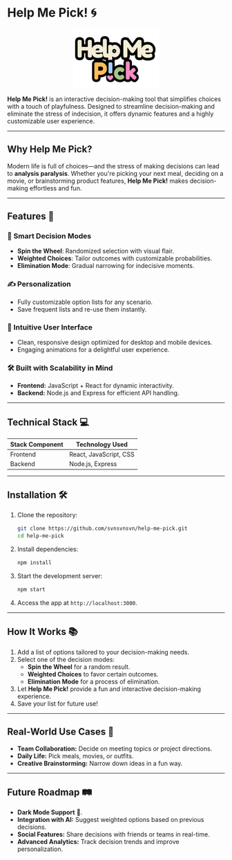 # Help Me Pick! 🌀
<p align="center">
  <img src="logo.png" alt="Help Me Pick! Logo" width="200">
</p>

**Help Me Pick!** is an interactive decision-making tool that simplifies choices with a touch of playfulness. Designed to streamline decision-making and eliminate the stress of indecision, it offers dynamic features and a highly customizable user experience.

---

## Why Help Me Pick?

Modern life is full of choices—and the stress of making decisions can lead to **analysis paralysis**. Whether you're picking your next meal, deciding on a movie, or brainstorming product features, **Help Me Pick!** makes decision-making effortless and fun.

---

## Features 🚀

### 🎯 Smart Decision Modes
- **Spin the Wheel**: Randomized selection with visual flair.
- **Weighted Choices**: Tailor outcomes with customizable probabilities.
- **Elimination Mode**: Gradual narrowing for indecisive moments.

### ✍️ Personalization
- Fully customizable option lists for any scenario.
- Save frequent lists and re-use them instantly.

### 🌟 Intuitive User Interface
- Clean, responsive design optimized for desktop and mobile devices.
- Engaging animations for a delightful user experience.

### 🛠️ Built with Scalability in Mind
- **Frontend:** JavaScript + React for dynamic interactivity.
- **Backend:** Node.js and Express for efficient API handling.

---

## Technical Stack 💻

| Stack Component | Technology Used           |
|------------------|---------------------------|
| Frontend         | React, JavaScript, CSS    |
| Backend          | Node.js, Express          |

---

## Installation 🛠️

1. Clone the repository:
   ```bash
   git clone https://github.com/svnsvnsvn/help-me-pick.git
   cd help-me-pick
   ```

2. Install dependencies:
   ```bash
   npm install
   ```

3. Start the development server:
   ```bash
   npm start
   ```

4. Access the app at `http://localhost:3000`.

---

## How It Works 📚

1. Add a list of options tailored to your decision-making needs.
2. Select one of the decision modes:
   - **Spin the Wheel** for a random result.
   - **Weighted Choices** to favor certain outcomes.
   - **Elimination Mode** for a process of elimination.
3. Let **Help Me Pick!** provide a fun and interactive decision-making experience.
4. Save your list for future use!

---

## Real-World Use Cases 🎉

- **Team Collaboration:** Decide on meeting topics or project directions.
- **Daily Life:** Pick meals, movies, or outfits.
- **Creative Brainstorming:** Narrow down ideas in a fun way.

---

## Future Roadmap 🛤️

- **Dark Mode Support** 🌙.
- **Integration with AI:** Suggest weighted options based on previous decisions.
- **Social Features:** Share decisions with friends or teams in real-time.
- **Advanced Analytics:** Track decision trends and improve personalization.

